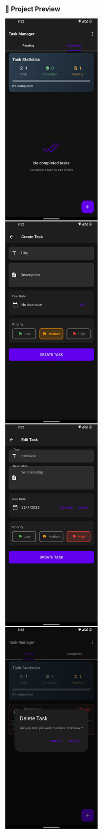 ## 📱 Project Preview

<img src="assets/pic1.jpg" width="300" style="margin-right: 15px;" />
<img src="assets/pic2.jpg" width="300" style="margin-right: 15px;" />
<img src="assets/pic3.jpg" width="300" style="margin-right: 15px;" />
<img src="assets/pic4.jpg" width="300" />

